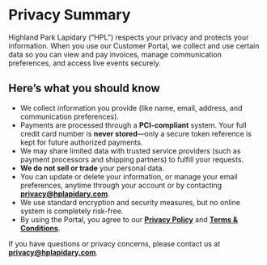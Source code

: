 # Privacy Summary

Highland Park Lapidary (“HPL”) respects your privacy and protects your information. When you use our Customer Portal, we collect and use certain data so you can view and pay invoices, manage communication preferences, and access live events securely.

## Here’s what you should know

- We collect information you provide (like name, email, address, and communication preferences).
- Payments are processed through a **PCI-compliant** system. Your full credit card number is **never stored**—only a secure token reference is kept for future authorized payments.
- We may share limited data with trusted service providers (such as payment processors and shipping partners) to fulfill your requests.
- **We do not sell or trade** your personal data.
- You can update or delete your information, or manage your email preferences, anytime through your account or by contacting **[privacy@hplapidary.com](mailto:privacy@hplapidary.com)**.
- We use standard encryption and security measures, but no online system is completely risk-free.
- By using the Portal, you agree to our **[Privacy Policy](/policies/privacy.md)** and **[Terms & Conditions](/policies/terms.md)**.

If you have questions or privacy concerns, please contact us at **[privacy@hplapidary.com](mailto:privacy@hplapidary.com)**.
